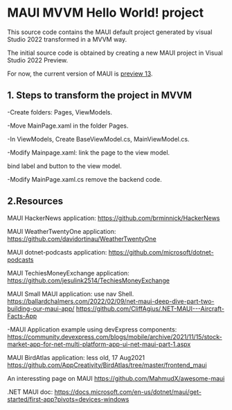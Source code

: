 # MAUI MVVM Hello World! project
This source code contains the MAUI default project generated by visual Studio 2022 transformed in a MVVM way.

The initial source code is obtained by creating a new MAUI project in Visual Studio 2022 Preview.

For now, the current version of MAUI is [preview 13](https://devblogs.microsoft.com/dotnet/announcing-net-maui-preview-13/). 

## 1. Steps to transform the project in MVVM

-Create folders: Pages, ViewModels.

-Move MainPage.xaml in the folder Pages.

-In ViewModels, Create BaseViewModel.cs, MainViewModel.cs.

-Modify Mainpage.xaml:
link the page to the view model.

bind label and button to the view model.

-Modify MainPage.xaml.cs
remove the backend code.


## 2.Resources

MAUI HackerNews application:
https://github.com/brminnick/HackerNews

MAUI WeatherTwentyOne application:
https://github.com/davidortinau/WeatherTwentyOne

MAUI dotnet-podcasts application:
https://github.com/microsoft/dotnet-podcasts

MAUI TechiesMoneyExchange application:
https://github.com/jesulink2514/TechiesMoneyExchange

MAUI Small MAUI application:
use nav Shell.
https://ballardchalmers.com/2022/02/09/net-maui-deep-dive-part-two-building-our-maui-app/
https://github.com/CliffAgius/.NET-MAUI---Aircraft-Facts-App

-MAUI Application example using devExpress components:
https://community.devexpress.com/blogs/mobile/archive/2021/11/15/stock-market-app-for-net-multi-platform-app-ui-net-maui-part-1.aspx

MAUI BirdAtlas application:
less old, 17 Aug2021
https://github.com/AppCreativity/BirdAtlas/tree/master/frontend_maui


An interessting page on MAUI
https://github.com/MahmudX/awesome-maui

.NET MAUI doc:
https://docs.microsoft.com/en-us/dotnet/maui/get-started/first-app?pivots=devices-windows

